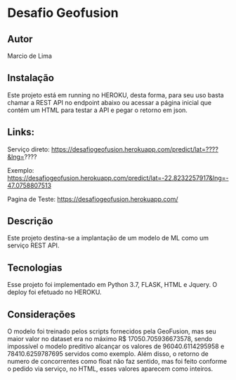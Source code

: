 # Desafio Geofusion

## Autor

Marcio de Lima

## Instalação

Este projeto está em running no HEROKU, desta forma, para seu uso basta chamar a REST API no endpoint abaixo ou acessar a página inicial que contém um HTML para testar a API e pegar o retorno em json. 

## Links: 

Serviço direto: https://desafiogeofusion.herokuapp.com/predict/lat=????&lng=????

Exemplo: https://desafiogeofusion.herokuapp.com/predict/lat=-22.8232257917&lng=-47.0758807513

Pagina de Teste: https://desafiogeofusion.herokuapp.com/

## Descrição

Este projeto destina-se a implantação de um modelo de ML como um serviço REST API. 

## Tecnologias

Esse projeto foi implementado em Python 3.7, FLASK, HTML e Jquery. O deploy foi efetuado no HEROKU.

## Considerações

O modelo foi treinado pelos scripts fornecidos pela GeoFusion, mas seu maior valor no dataset era no máximo R$ 17050.705936673578, sendo impossível o modelo preditivo alcançar os valores de 96040.6114295958 e 78410.6259787695 servidos como exemplo. Além disso, o retorno de numero de concorrentes como float não faz sentido, mas foi feito conforme o pedido via serviço, no HTML, esses valores aparecem como inteiros. 


